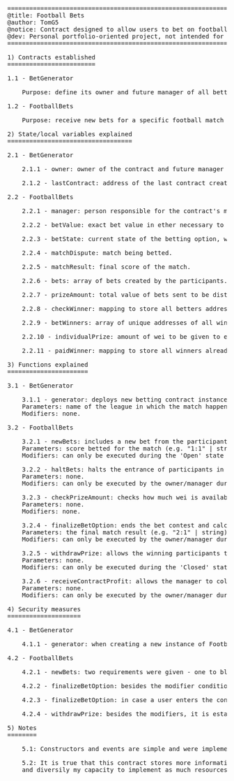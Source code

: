 <pre>==============================================================================================
@title: Football Bets
@author: TomG5
@notice: Contract designed to allow users to bet on football matches scores
@dev: Personal portfolio-oriented project, not intended for deployment and use by businesses
==============================================================================================

1) Contracts established
========================

1.1 - BetGenerator

	Purpose: define its owner and future manager of all betting contests being generated by himself or any assistants through the 'generator' function.

1.2 - FootballBets

	Purpose: receive new bets for a specific football match and in the end distribute the prize 'bowl' equally amongst winners or rewarding the contract's manager in the exception.

2) State/local variables explained
==================================

2.1 - BetGenerator

	2.1.1 - owner: owner of the contract and future manager of all betting options.
	
	2.1.2 - lastContract: address of the last contract created by the generator.

2.2 - FootballBets

	2.2.1 - manager: person responsible for the contract's management, whose duties are to follow-up users participation, halt new bets before the match starts and finalize the betting option after the 		match ended with the final score.

	2.2.2 - betValue: exact bet value in ether necessary to be sent by the user to participate.
	
	2.2.3 - betState: current state of the betting option, which can be Open, Halted or Closed. 
	
	2.2.4 - matchDispute: match being betted.
	
	2.2.5 - matchResult: final score of the match.
	
	2.2.6 - bets: array of bets created by the participants.
	
	2.2.7 - prizeAmount: total value of bets sent to be distributed.
	
	2.2.8 - checkWinner: mapping to store all betters addresses who won the bet. Used to filter unique addresses for further assignment in the betWinners array.
	
	2.2.9 - betWinners: array of unique addresses of all winners.

	2.2.10 - individualPrize: amount of wei to be given to each winning address.
	
	2.2.11 - paidWinner: mapping to store all winners already paid.

3) Functions explained
======================

3.1 - BetGenerator

	3.1.1 - generator: deploys new betting contract instances to be managed.
	Parameters: name of the league in which the match happens and the match itself (e.g. "La Liga", "Barcelona x Real Madrid" | both strings).
	Modifiers: none.
	
3.2 - FootballBets

	3.2.1 - newBets: includes a new bet from the participant in the pool.
	Parameters: score betted for the match (e.g. "1:1" | string).
	Modifiers: can only be executed during the 'Open' state of the bet. 
	
	3.2.2 - haltBets: halts the entrance of participants in the bet by changing the betState.
	Parameters: none.
	Modifiers: can only be executed by the owner/manager during the 'Open' state of the bet.
	
	3.2.3 - checkPrizeAmount: checks how much wei is available for distribuition/payment. 
	Parameters: none.
	Modifiers: none.
		
	3.2.4 - finalizeBetOption: ends the bet contest and calculates the due prizes (winners) or profit (manager) for the respective beneficiaries. 
	Parameters: the final match result (e.g. "2:1" | string).
	Modifiers: can only be executed by the owner/manager during the 'Halted' state of the bet.
	
	3.2.5 - withdrawPrize: allows the winning participants to withdraw their prize.
	Parameters: none.
	Modifiers: can only be executed during the 'Closed' state of the bet.
	
	3.2.6 - receiveContractProfit: allows the manager to collect its profit from the match when no winners were taken.
	Parameters: none.
	Modifiers: can only be executed by the owner/manager during the 'Closed' state of the bet.
	
4) Security measures
====================

4.1 - BetGenerator

	4.1.1 - generator: when creating a new instance of FootballBets, it is given as a parameter the owner variable instead of the sender in order to allow any assistant to create new bet options while 		avoiding malicious third-parties to create instances and manage them to steal the prize.
	
4.2 - FootballBets

	4.2.1 - newBets: two requirements were given - one to block the manager address from participating and a second to validate the bet value before accepting it - so no incompatible bets can be 		inserted.
	
	4.2.2 - finalizeBetOption: besides the modifier conditions, the prize amount destined to the participant winners or the manager is setted to zero before allowing the payments, avoiding 		further in both ways the known reentrancy attack in which the attacker causes a never ending withdraw pattern reexecuting a transfer before it changes the value due to zero. 

	4.2.3 - finalizeBetOption: in case a user enters the contest with duplicated bets, which end up being winners, it was implemented an unique identifier variable to store the winners addresses, 	despite how many right bets they got, to avoid duplicate payments (gas waste) and incorrect calculation of the payable prize amount to each user.
	
	4.2.4 - withdrawPrize: besides the modifiers, it is established before paying the winner that his paid status will become true, to avoid (as another measure) the reentrancy attack mentioned before.
	
5) Notes
========

	5.1: Constructors and events are simple and were implemented following usual behaviour, hence no description is necessary.
	
	5.2: It is true that this contract stores more information than needed and possibly could be written in a more concise manner, but since it's a portfolio project I opted to demonstrate more clearly 
	and diversily my capacity to implement as much resources as possible.
</pre>
